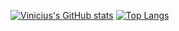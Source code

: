 [![Vinicius's GitHub stats](https://github-readme-stats.vercel.app/api?username=viniciusueharaweb&hide=stars&show_icons=true&theme=dracula)](https://github.com/viniciusueharaweb)
[![Top Langs](https://github-readme-stats.vercel.app/api/top-langs/?username=viniciusueharaweb&layout=compact)](https://github.com/viniciusueharaweb/github-readme-stats)
